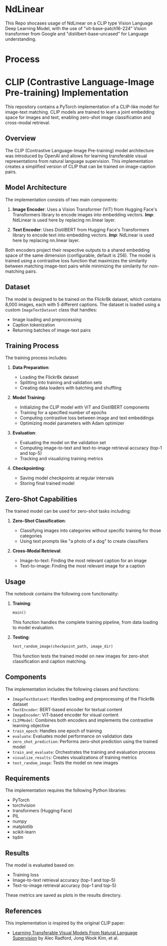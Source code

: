 # NdLinear
This Repo shocases usage of NdLinear on a CLIP type Vision Language Deep Learning Model, with the use of "vit-base-patch16-224" Vision transformer from Google and "distilbert-base-uncased" for Language understanding.
# Process
# CLIP (Contrastive Language-Image Pre-training) Implementation

This repository contains a PyTorch implementation of a CLIP-like model for image-text matching. CLIP models are trained to learn a joint embedding space for images and text, enabling zero-shot image classification and cross-modal retrieval.

## Overview

The CLIP (Contrastive Language-Image Pre-training) model architecture was introduced by OpenAI and allows for learning transferable visual representations from natural language supervision. This implementation creates a simplified version of CLIP that can be trained on image-caption pairs.

## Model Architecture

The implementation consists of two main components:

1. **Image Encoder**: Uses a Vision Transformer (ViT) from Hugging Face's Transformers library to encode images into embedding vectors.
   ***Imp***: NdLinear is used here by replacing nn.linear layer.

2. **Text Encoder**: Uses DistilBERT from Hugging Face's Transformers library to encode text into embedding vectors.
   ***Imp***: NdLinear is used here by replacing nn.linear layer.

Both encoders project their respective outputs to a shared embedding space of the same dimension (configurable, default is 256). The model is trained using a contrastive loss function that maximizes the similarity between matching image-text pairs while minimizing the similarity for non-matching pairs.

## Dataset

The model is designed to be trained on the Flickr8k dataset, which contains 8,000 images, each with 5 different captions. The dataset is loaded using a custom `ImageTextDataset` class that handles:

- Image loading and preprocessing
- Caption tokenization
- Returning batches of image-text pairs

## Training Process

The training process includes:

1. **Data Preparation**: 
   - Loading the Flickr8k dataset
   - Splitting into training and validation sets
   - Creating data loaders with batching and shuffling

2. **Model Training**:
   - Initializing the CLIP model with ViT and DistilBERT components
   - Training for a specified number of epochs
   - Computing contrastive loss between image and text embeddings
   - Optimizing model parameters with Adam optimizer

3. **Evaluation**:
   - Evaluating the model on the validation set
   - Computing image-to-text and text-to-image retrieval accuracy (top-1 and top-5)
   - Tracking and visualizing training metrics

4. **Checkpointing**:
   - Saving model checkpoints at regular intervals
   - Storing final trained model

## Zero-Shot Capabilities

The trained model can be used for zero-shot tasks including:

1. **Zero-Shot Classification**: 
   - Classifying images into categories without specific training for those categories
   - Using text prompts like "a photo of a dog" to create classifiers

2. **Cross-Modal Retrieval**:
   - Image-to-text: Finding the most relevant caption for an image
   - Text-to-image: Finding the most relevant image for a caption

## Usage

The notebook contains the following core functionality:

1. **Training**: 
   ```python
   main()
   ```
   This function handles the complete training pipeline, from data loading to model evaluation.

2. **Testing**:
   ```python
   test_random_image(checkpoint_path, image_dir)
   ```
   This function tests the trained model on new images for zero-shot classification and caption matching.

## Components

The implementation includes the following classes and functions:

- `ImageTextDataset`: Handles loading and preprocessing of the Flickr8k dataset
- `TextEncoder`: BERT-based encoder for textual content
- `ImageEncoder`: ViT-based encoder for visual content
- `CLIPModel`: Combines both encoders and implements the contrastive learning objective
- `train_epoch`: Handles one epoch of training
- `evaluate`: Evaluates model performance on validation data
- `zero_shot_prediction`: Performs zero-shot prediction using the trained model
- `train_and_evaluate`: Orchestrates the training and evaluation process
- `visualize_results`: Creates visualizations of training metrics
- `test_random_image`: Tests the model on new images

## Requirements

The implementation requires the following Python libraries:
- PyTorch
- torchvision
- transformers (Hugging Face)
- PIL
- numpy
- matplotlib
- scikit-learn
- tqdm

## Results

The model is evaluated based on:
- Training loss
- Image-to-text retrieval accuracy (top-1 and top-5)
- Text-to-image retrieval accuracy (top-1 and top-5)

These metrics are saved as plots in the results directory.

## References

This implementation is inspired by the original CLIP paper:
- [Learning Transferable Visual Models From Natural Language Supervision](https://arxiv.org/abs/2103.00020) by Alec Radford, Jong Wook Kim, et al.
